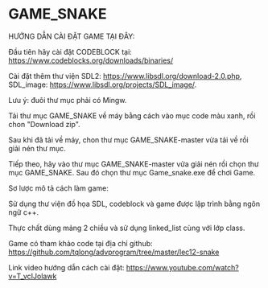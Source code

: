 # GAME_SNAKE
HƯỚNG DẪN CÀI ĐẶT GAME TẠI ĐÂY:

Đầu tiên hãy cài đặt CODEBLOCK tại: https://www.codeblocks.org/downloads/binaries/ 

Cài đặt thêm thư viện SDL2: https://www.libsdl.org/download-2.0.php, SDL_image: https://www.libsdl.org/projects/SDL_image/.

Lưu ý: đuôi thư mục phải có Mingw.

Tải thư mục GAME_SNAKE về máy bằng cách vào mục code màu xanh, rồi chon "Download zip".

Sau khi đã tải về máy, chon thư mục GAME_SNAKE-master vừa tải về rồi giải nén thư mục.

Tiếp theo, hãy vào thư mục GAME_SNAKE-master vửa giải nén rồi chọn thư mục GAME_SNAKE. Sau đó chọn thư mục Game_snake.exe để chơi Game.

Sơ lược mô tả cách làm game:

Sử dụng thư viện đồ họa SDL, codeblock và game được lập trình bằng ngôn ngữ c++.

Thực chất dùng mảng 2 chiều và sử dụng linked_list cùng với lớp class.

Game có tham khảo code tại địa chỉ github: https://github.com/tqlong/advprogram/tree/master/lec12-snake 

Link video hướng dẫn cách cài đặt: https://www.youtube.com/watch?v=T_vcIJolawk



